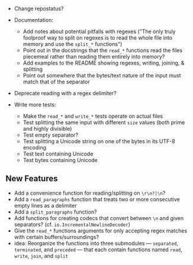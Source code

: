 - Change repostatus?

- Documentation:
    - Add notes about potential pitfalls with regexes ("The only truly
      foolproof way to split on regexes is to read the whole file into memory
      and use the `split_*` functions")
    - Point out in the docstrings that the `read_*` functions read the files
      piecemeal rather than reading them entirely into memory?
    - Add examples to the README showing regexes, writing, joining, & splitting
    - Point out somewhere that the bytes/text nature of the input must match
      that of the separator

- Deprecate reading with a regex delimiter?

- Write more tests:
    - Make the `read_*` and `write_*` tests operate on actual files
    - Test splitting the same input with different `size` values (both prime
      and highly divisible)
    - Test empty separator?
    - Test splitting a Unicode string on one of the bytes in its UTF-8 encoding
    - Test text containing Unicode
    - Test bytes containing Unicode


New Features
------------
- Add a convenience function for reading/splitting on `\r\n?|\n`?
- Add a `read_paragraphs` function that treats two or more consecutive empty
  lines as a delimiter
- Add a `split_paragraphs` function?
- Add functions for creating codecs that convert between `\n` and given
  separators? (cf. `io.IncrementalNewlineDecoder`)
- Give the `read_*` functions arguments for only accepting regex matches with
  certain buffers/surroundings?
- idea: Reorganize the functions into three submodules — `separated`,
  `terminated`, and `preceded` — that each contain functions named `read`,
  `write`, `join`, and `split`
